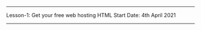 ************************************************************
Lesson-1: Get your free web hosting HTML 
Start Date: 4th April 2021
************************************************************

